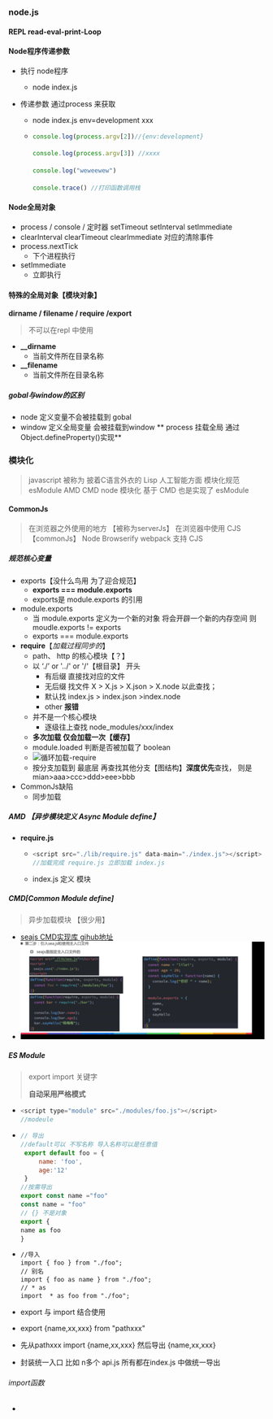 ### node.js 

#### REPL  read-eval-print-Loop

#### Node程序传递参数

- 执行 node程序

  - node index.js

- 传递参数 通过process 来获取

  - node index.js env=development xxx

  - ```javascript
    console.log(process.argv[2])//{env:development}
    
    console.log(process.argv[3]) //xxxx
    
    console.log("weweewew")
    
    console.trace() //打印函数调用栈
    ```

#### Node全局对象

- process / console / 定时器 setTimeout  setInterval setImmediate
- clearInterval clearTimeout clearImmediate 对应的清除事件
- process.nextTick
    - 下个进程执行
- setImmediate
    - 立即执行

#### 特殊的全局对象【模块对象】
 **dirname / filename / require /export** 
> 不可以在repl 中使用

- **__dirname**
  - 当前文件所在目录名称
- **__filename**
  - 当前文件所在目录名称

##### gobal与window的区别
- node 定义变量不会被挂载到 gobal
- window 定义全局变量 会被挂载到window
** process 挂载全局 通过 Object.defineProperty()实现**

### 模块化
> javascript 被称为 披着C语言外衣的 Lisp 人工智能方面
> 模块化规范 esModule AMD CMD
 node 模块化 基于 CMD 也是实现了 esModule
#### CommonJs 
> 在浏览器之外使用的地方 【被称为serverJs】
> 在浏览器中使用 CJS【commonJs】
> Node Browserify webpack 支持 CJS

##### 规范核心变量

- exports【没什么鸟用 为了迎合规范】
  - **exports === module.exports**
  - exports是 module.exports 的引用
- module.exports
  - 当 module.exports 定义为一个新的对象 将会开辟一个新的内存空间 则moudle.exports != exports
  - exports === module.exports
- **require**【*加载过程同步的*】
  - path、 http 的核心模块【？】
  - 以 ‘./’ or '../' or '/'【根目录】 开头
    - 有后缀 直接找对应的文件
    - 无后缀 找文件 X > X.js  > X.json >  X.node 以此查找；
    - 默认找 index.js > index.json >index.node
    - other **报错**
  - 并不是一个核心模块
    - 逐级往上查找 node_modules/xxx/index
  - **多次加载 仅会加载一次【缓存】** 
  - module.loaded 判断是否被加载了 boolean
  - ![循环加载-require](\images\循环加载-require.png)
  - 按分支加载到 最底层 再查找其他分支【图结构】**深度优先**查找， 则是mian>aaa>ccc>ddd>eee>bbb
- CommonJs缺陷
  - 同步加载

##### AMD 【异步模块定义 Async Module define】

- **require.js**

  - ```javascript
    <script src="./lib/require.js" data-main="./index.js"></script>
    //加载完成 require.js 立即加载 index.js
    ```

  - index.js 定义  模块

##### CMD[Common Module define]

> 异步加载模块 【很少用】

- [seajs CMD实现库 gihub地址](https://github.com/seajs/seajs )
- ![image-20230915164903989](.\images\CMD-seajs.png)

##### ES Module

> export import 关键字
>
> **自动采用严格模式**

- ```javascript
  <script type="module" src="./modules/foo.js"></script>
  //modeule
  ```

- ```javascript     
  // 导出
  //default可以 不写名称 导入名称可以是任意值
   export default foo = {
       name: 'foo',
       age:'12'
   }
  //按需导出
  export const name ="foo"
  const name = "foo"
  // {} 不是对象
  export { 
  name as foo
  }
  ```
- ```
  //导入
  import { foo } from "./foo";
  // 别名 
  import { foo as name } from "./foo";
  // * as 
  import  * as foo from "./foo";
  ```

-  export 与 import 结合使用

  - export {name,xx,xxx} from "pathxxx"   

  - 先从pathxxx import  {name,xx,xxx} 然后导出 {name,xx,xxx}
  - 封装统一入口 比如 n多个 api.js 所有都在index.js 中做统一导出

###### import函数

-  
